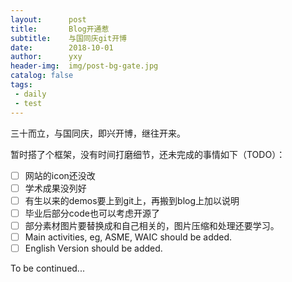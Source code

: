 ```yaml
---
layout:      post
title:       Blog开通惹
subtitle:    与国同庆git开博
date:        2018-10-01
author:      yxy
header-img:  img/post-bg-gate.jpg
catalog: false
tags:
 - daily
 - test
---
```



三十而立，与国同庆，即兴开博，继往开来。

暂时搭了个框架，没有时间打磨细节，还未完成的事情如下（TODO）：

- [ ] 网站的icon还没改
- [ ] 学术成果没列好
- [ ] 有生以来的demos要上到git上，再搬到blog上加以说明
- [ ] 毕业后部分code也可以考虑开源了
- [ ] 部分素材图片要替换成和自己相关的，图片压缩和处理还要学习。
- [ ] Main activities, eg, ASME, WAIC should be added.
- [ ] English Version should be added.

To be continued...

